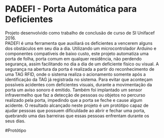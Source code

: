 # PADEFI - Porta Automática para Deficientes
  Projeto desenvolvido como trabalho de conclusão de curso de SI Unifacef 2016.<br/>
  PADEFI é uma ferramenta que auxiliará os deficientes a vencerem alguns dos obstáculos em seu dia a dia. Utilizando um microcontrolador Arduino e componentes compatíveis de baixo custo, este projeto automatiza uma porta de folha, porta comum em qualquer residência, não perdendo segurança, assim facilitando no dia a dia de um deficiente físico ou visual. A segurança na abertura da porta é realizada a partir do reconhecimento de uma TAG RFID, onde o sistema realiza o acionamento somente após a identificação da TAG já registrada no sistema. Para evitar que aconteçam possíveis acidentes com deficientes visuais, durante a movimentação da porta um aviso sonoro é emitido. Também foi implantado um sensor infravermelho que faz a detecção de pessoas ou objetos no percurso realizado pela porta, impedindo que a porta se feche e cause algum acidente. O resultado alcançado neste projeto é um protótipo capaz de ajudar pessoas que possuem dificuldade ao abrir e fechar uma porta, quebrando uma das barreiras que essas pessoas enfrentam durante os seus dias.

#Protótipo
